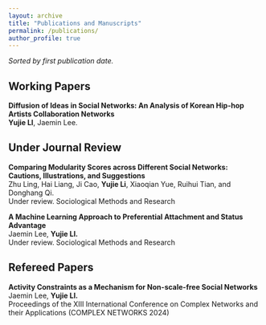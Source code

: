 ```yaml
---
layout: archive
title: "Publications and Manuscripts"
permalink: /publications/
author_profile: true
---
```

*Sorted by first publication date.*

## Working Papers
<b>Diffusion of Ideas in Social Networks: An Analysis of Korean Hip-hop Artists Collaboration Networks</b><br>
<b>Yujie LI</b>, Jaemin Lee.<br>

## Under Journal Review
<b>Comparing Modularity Scores across Different Social Networks: Cautions, Illustrations, and Suggestions</b><br>
Zhu Ling, Hai Liang, Ji Cao, <b>Yujie Li</b>, Xiaoqian Yue, Ruihui Tian, and Donghang Qi.<br>
Under review. Sociological Methods and Research<br>

<b>A Machine Learning Approach to Preferential Attachment and Status Advantage</b><br>
Jaemin Lee, <b>Yujie LI.</b><br>
Under review. Sociological Methods and Research<br>

## Refereed Papers
<b>Activity Constraints as a Mechanism for Non-scale-free Social Networks</b><br>
Jaemin Lee, <b>Yujie LI.</b><br>
Proceedings of the XIII International Conference on Complex Networks and their Applications (COMPLEX NETWORKS 2024)<br>
